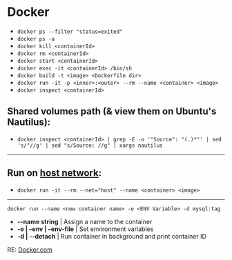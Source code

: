 

# Docker

+ `docker ps --filter "status=exited"`
+ `docker ps -a`
+ `docker kill <containerId>`
+ `docker rm <containerId>`
+ `docker start <containerId>`
+ `docker exec -it <containerId> /bin/sh`
+ `docker build -t <image> <Dockerfile dir>`
+ `docker run -it -p <inner>:<outer> --rm --name <container> <image>`
+ `docker inspect <containerId>`

## Shared volumes path (& view them on Ubuntu's Nautilus):
+ `docker inspect <containerId> | grep -E -o '"Source": "(.)*"' | sed 's/"//g' | sed "s/Source: //g" | xargs nautilus`
-----


## Run on [host network](https://docs.docker.com/engine/reference/run/#network-host):
+ `docker run -it --rm --net="host" --name <container> <image>`


----

`docker run --name <new container name> -e <ENV Variable> -d mysql:tag`
+ **--name string** | Assign a name to the container
+ **-e | –env | –env-file** | Set environment variables
+ **-d | --detach**  | Run container in background and print container ID


RE: [Docker.com](https://docs.docker.com/engine/reference/commandline/run/)
